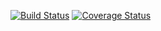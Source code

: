 [![Build Status](https://travis-ci.org/talavis/toolbox-course.svg?branch=master)](https://travis-ci.org/talavis/toolbox-course/builds)
[![Coverage Status](https://coveralls.io/repos/github/talavis/toolbox-course/badge.svg?branch=master)](https://coveralls.io/github/talavis/toolbox-course?branch=master)
